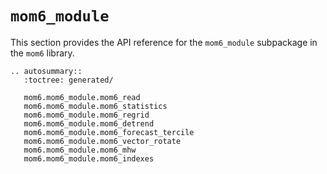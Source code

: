 # `mom6_module`

This section provides the API reference for the `mom6_module` subpackage in the `mom6` library.

```{eval-rst}
.. autosummary::
   :toctree: generated/

   mom6.mom6_module.mom6_read
   mom6.mom6_module.mom6_statistics
   mom6.mom6_module.mom6_regrid
   mom6.mom6_module.mom6_detrend
   mom6.mom6_module.mom6_forecast_tercile
   mom6.mom6_module.mom6_vector_rotate
   mom6.mom6_module.mom6_mhw
   mom6.mom6_module.mom6_indexes
```
